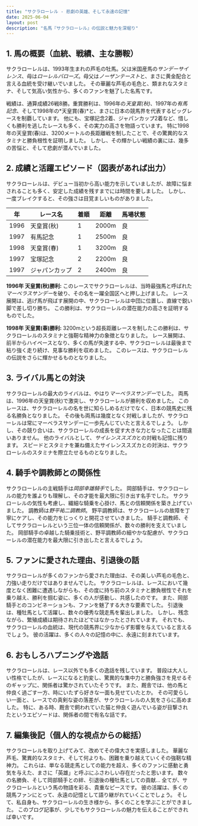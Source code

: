 ```yaml
---
title: "サクラローレル - 悲劇の英雄、そして永遠の記憶"
date: 2025-06-04
layout: post
description: "名馬『サクラローレル』の伝説と魅力を深堀り"
---
```


## 1. 馬の概要（血統、戦績、主な勝鞍）

サクラローレルは、1993年生まれの芦毛の牡馬。父は米国産馬の*サンデーサイレンス*、母は*ローレルバローズ*。母父は*ノーザンテースト*と、まさに黄金配合と言える血統を受け継いでいました。  その華麗な芦毛の毛色と、類まれなスタミナ、そして気高い気性から、多くのファンを魅了した名馬です。

戦績は、通算成績26戦8勝。重賞勝利は、1996年の*天皇賞(秋)*、1997年の*有馬記念*、そして1998年の*天皇賞(春)*と、まさに日本の競馬界を代表するビッグレースを制覇しています。  他にも、宝塚記念2着、ジャパンカップ2着など、惜しくも勝利を逃したレースも多く、その実力の高さを物語っています。  特に1998年の天皇賞(春)は、3200メートルの長距離戦を制したことで、その驚異的なスタミナと勝負根性を証明しました。  しかし、その輝かしい戦績の裏には、幾多の苦悩と、そして悲劇が潜んでいました。


## 2. 成績と活躍エピソード（図表があれば出力）

サクラローレルは、デビュー当初から高い能力を示していましたが、故障に悩まされることも多く、安定した成績を残すまでには時間を要しました。  しかし、一度ブレイクすると、その強さは目覚ましいものがありました。

| 年 | レース名           | 着順 | 距離 | 馬場状態 |
|---|--------------------|-----|------|---------|
| 1996 | 天皇賞(秋)         | 1   | 2000m| 良      |
| 1997 | 有馬記念           | 1   | 2500m| 良      |
| 1998 | 天皇賞(春)         | 1   | 3200m| 良      |
| 1997 | 宝塚記念           | 2   | 2200m| 良      |
| 1997 | ジャパンカップ       | 2   | 2400m| 良      |


**1996年 天皇賞(秋)勝利:**  このレースでサクラローレルは、当時最強馬と呼ばれた*マーベラスサンデー*を破り、その名を一躍全国区へと押し上げました。  レース展開は、逃げ馬が飛ばす展開の中、サクラローレルは中団に位置し、直線で鋭い脚で差し切り勝ち。  この勝利は、サクラローレルの潜在能力の高さを証明するものでした。

**1998年 天皇賞(春)勝利:**  3200mという超長距離レースを制したこの勝利は、サクラローレルのスタミナと強靭な精神力の象徴となりました。  レース展開は、前半からハイペースとなり、多くの馬が失速する中、サクラローレルは最後まで粘り強く走り続け、見事な勝利を収めました。  このレースは、サクラローレルの伝説をさらに輝かせるものとなりました。


## 3. ライバル馬との対決

サクラローレルの最大のライバルは、やはり*マーベラスサンデー*でした。  両馬は、1996年の天皇賞(秋)で激突し、サクラローレルが勝利を収めました。  このレースは、サクラローレルの名を世に知らしめるだけでなく、日本の競馬史に残る名勝負となりました。  その後も両馬は幾度となく対戦しましたが、サクラローレルは常にマーベラスサンデーに一歩先んじていたと言えるでしょう。  しかし、その競り合いは、サクラローレルの成長を促す大きな力となったことは間違いありません。  他のライバルとして、*サイレンススズカ*との対戦も記憶に残ります。  スピードとスタミナを兼ね備えたサイレンススズカとの対決は、サクラローレルのスタミナを際立たせるものとなりました。


## 4. 騎手や調教師との関係性

サクラローレルの主戦騎手は*岡部幸雄騎手*でした。  岡部騎手は、サクラローレルの能力を誰よりも理解し、その才能を最大限に引き出す名手でした。  サクラローレルの気性も考慮し、繊細な騎乗を心掛け、馬との信頼関係を築き上げていました。  調教師は*野平祐二調教師*。  野平調教師は、サクラローレルの故障を丁寧にケアし、その能力をじっくりと開花させていきました。  騎手と調教師、そしてサクラローレルという三位一体の信頼関係が、数々の勝利を支えていました。  岡部騎手の卓越した騎乗技術と、野平調教師の細やかな配慮が、サクラローレルの潜在能力を最大限に引き出したと言えるでしょう。


## 5. ファンに愛された理由、引退後の話

サクラローレルが多くのファンから愛された理由は、その美しい芦毛の毛色と、力強い走りだけではありませんでした。  サクラローレルは、レースにおいて幾度となく困難に遭遇しながらも、その度に持ち前のスタミナと勝負根性でそれを乗り越え、勝利を掴む姿に、多くの人が感動し、共感したのです。  また、岡部騎手とのコンビネーションも、ファンを魅了する大きな要素でした。  引退後は、種牡馬として活躍し、数々の優秀な競走馬を輩出しました。  しかし、残念ながら、繁殖成績は期待されたほどではなかったとされています。  それでも、サクラローレルの血統は、現代の競馬界に少なからず影響を与えていると言えるでしょう。  彼の活躍は、多くの人々の記憶の中に、永遠に刻まれています。


## 6. おもしろハプニングや逸話

サクラローレルは、レース以外でも多くの逸話を残しています。  普段は大人しい性格でしたが、レースになると豹変し、驚異的な集中力と勝負強さを見せるそのギャップに、関係者は驚かされていたそうです。  また、厩舎では、他の馬と仲良く過ごす一方、時にいたずら好きな一面も見せていたとか。  その可愛らしい一面と、レースでの真剣な姿の落差が、サクラローレルの人気をさらに高めました。  特に、ある時、厩舎で飼われていた猫と仲良く遊んでいる姿が目撃されたというエピソードは、関係者の間で有名な話です。


## 7. 編集後記（個人的な視点からの総括）

サクラローレルを取り上げてみて、改めてその偉大さを実感しました。  華麗な芦毛、驚異的なスタミナ、そして何よりも、困難を乗り越えていくその強靭な精神力。  これらは、単なる競走馬としての能力を超え、多くのファンに感動と勇気を与えた、まさに「英雄」と呼ぶにふさわしい存在だったと思います。  数々の名勝負、そして岡部騎手との絆、引退後の種牡馬としての貢献…  全てが、サクラローレルという馬の物語を彩る、貴重なピースです。  彼の活躍は、多くの競馬ファンにとって、永遠の記憶として語り継がれていくことでしょう。  そして、私自身も、サクラローレルの生き様から、多くのことを学ぶことができました。  このブログ記事が、少しでもサクラローレルの魅力を伝えることができれば幸いです。
